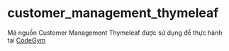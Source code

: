 # customer_management_thymeleaf
Mã nguồn Customer Management Thymeleaf được sử dụng để thực hành tại [CodeGym](https://codegym.vn)